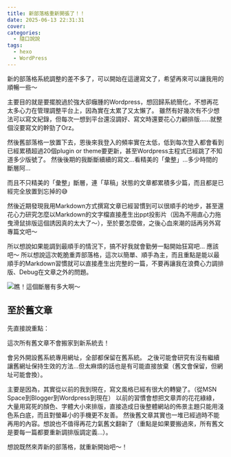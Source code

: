 ```yaml
---
title: 新部落格重新開張了！！
date: 2025-06-13 22:31:31
cover:
categories:
  - 隨口說說
tags:
  - hexo
  - WordPress
---
```


新的部落格系統調整的差不多了，可以開始在這邊寫文了，希望再來可以讓我用的順暢一些～

主要目的就是要擺脫過於強大卻癰腫的Wordpress，想回歸系統簡化，不想再花太多心力在管理調整平台上，因為實在太累了又太懶了。
雖然有好幾次有不少想法可以寫文紀錄，但每次一想到平台還沒調好、寫文時還要花心力顧排版......就整個沒要寫文的幹勁了Orz。

然後舊部落格一放置下去，恩後來我登入的頻率實在太低，低到每次登入都會看到已經累積超過20個plugin or theme要更新，甚至Wordpress主程式已經跳了不知道多少版號了。
然後後期的我斷斷續續的寫文...看精美的「彙整」...多少時間的斷層阿...

<div class="post-content">
<div class="xg-grid">
<div class="xg-col-7 xg-col-sm-12">

而且不只精美的「彙整」斷層，連「草稿」狀態的文章都累積多少篇，而且都是已經完全放置到忘掉的😅

然後近期發現我用Markdown方式撰寫文章已經習慣到可以很順手的地步，甚至還花心力研究怎麼以Markdown的文字檔直接產生出ppt投影片（因為不用直心力拖曳滑鼠排版這個誘因真的太大了～），至於要怎麼做，之後心血來潮的話再另外寫專篇文吧～

所以想說如果能調到最順手的情況下，搞不好我就會勤勞一點開始狂寫吧... 應該吧～
所以想說這次乾脆重弄部落格，這次以簡單、順手為主，而且重點是能以最順手的Markdown習慣就可以直接產生出完整的一篇，不要再讓我在浪費心力調排版、Debug在文章之外的問題。

</div>
<div class="xg-col-5 xg-col-sm-12">

![](Screenshot2025-06-13at23-52-17.png "瞧！這個斷層有多大啊～")

</div>
</div>
</div>

## 至於舊文章
先直接說重點：

<div class="xg-alertbar xg-alertbar-warning">
    這次所有舊文章不會搬家到新系統去！
</div>

會另外開設舊系統專用網址，全部都保留在舊系統。
之後可能會研究有沒有繼續讓舊網址保持生效的方法...但太麻煩的話也是有可能直接放棄（舊文會保留，但網址可能會換）。

主要是因為，其實從以前的我到現在，寫文風格已經有很大的轉變了。（從MSN Space到Blogger到Wordpress到現在）
以前的習慣會想把文章弄的花花綠綠，大量用寫死的顏色、字體大小來排版，直接造成日後整體網站的佈景主題只能用淺色系白底，而且對螢幕小的手機更不友善。
然後舊文章其實也一堆已經過時不能再用的內容。想說也不值得再花力氣舊文翻新了（重點是如果要搬過來，所有舊文是要每一篇都要重新調排版調定義...）。

想說既然來弄新的部落格，就重新開始吧～！